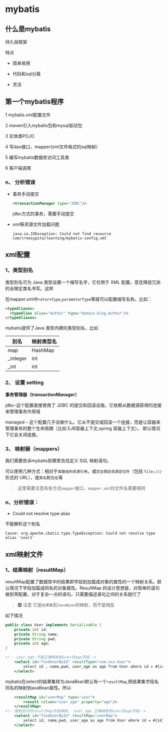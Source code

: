 # mybatis

## 什么是mybatis

持久层框架

特点

- 简单易用
- 代码和sql分离

- 灵活



## 第一个mybatis程序

1 mybatis.xml配置文件

2 maven引入mybatis包和mysql驱动包

3 实体类POJO

4 写dao接口，mapper(xml文件格式的sql映射）

5 编写mybatis数据库访问工具类

6 客户端调用



### n、 分析错误

- 事务手动提交

  ```xml
  <transactionManager type="JDBC"/>
  ```

  jdbc方式的事务，需要手动提交

- xml等资源文件加载问题

  ```log
  java.io.IOException: Could not find resource com/creasypita/learning/mybatis-config.xml
  ```

  

## xml配置

### 1、类型别名

类型别名可为 Java 类型设置一个缩写名字，它仅用于 XML 配置，意在降低冗余的全限定类名书写。这样

在mapper.xml中`returnType`,`parameterType`等就可以配置缩写名称。比如：

```xml
<typeAliases>
  <typeAlias alias="Author" type="domain.blog.Author"/>
</typeAliases>
```

mybatis提供了Java 类型内建的类型别名，比如

| 别名     | 映射类型名 |
| -------- | ---------- |
| map      | HashMap    |
| _integer | int        |
| _int     | int        |



### 2、 设置  setting

**事务管理器（transactionManager）**

jdbc-这个配置直接使用了 JDBC 的提交和回滚设施，它依赖从数据源获得的连接来管理事务作用域

managed – 这个配置几乎没做什么。它从不提交或回滚一个连接，而是让容器来管理事务的整个生命周期（比如 EJB容器上下文,spring 容器上下文）。 默认情况下它会关闭连接。

### 3、 映射器（mappers）



我们需要告诉mybatis到哪里去找定义 SQL 映射语句。

可以使用几种方式：相对于`类路径的资源引用`，或`完全限定资源定位符`（包括 `file:///` 形式的 URL），或`类名`和`包名`等

> 这里需要注意有些方式`mapper`接口，`mapper.xml`的文件名需要相同

### n、分析错误：

-  Could not resolve type alias

  不能解析这个别名

```log
Cause: org.apache.ibatis.type.TypeException: Could not resolve type alias 'user1'
```

## xml映射文件



### 1、结果映射（resultMap）

resultMap配置了数据库中的结果即字段到加载成对象的属性的一个映射关系。默认情况下字段加载成同名的对象属性。ResultMap 的设计思想是，对简单的语句做到零配置，对于复杂一点的语句，只需要描述语句之间的关系就行了

> :a: 注意 它是`结果集`到`JavaBean`的映射，而不是相反

如下情况

```java
public class User implements Serializable {
    private int id;
    private String name;
    private String pwd;
    private int age;
}
```

```xml
<!-- user_age 不能正确映射到user的age字段-->    
	<select id="findUserById" resultType="com.xxx.User">
        select id , name,pwd, user_age as age from User where id = #{id}
    </select>
```

mybatis在select的结果集转为JavaBean默认有一个`resultMap`,把结果集字段名同名的映射到avaBean属性。所以

```xml
    <resultMap id="userMap" type="user">
        <result column="user_age" property="age"/>
    </resultMap>    
<!--借助显示的resultMap字段映射， user_age 正确映射到user的age字段--> 
	<select id="findUserById" resultMap="userMap">
        select id, name,pwd, user_age as age from User where id = #{id}
    </select>
```


